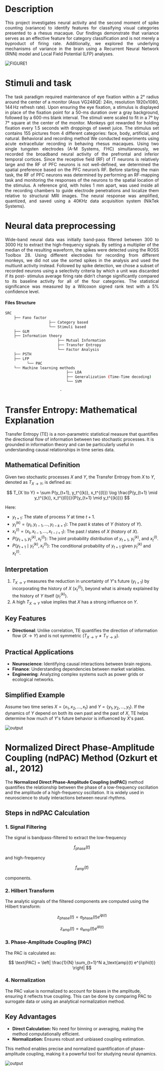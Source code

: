 

# **Description**
<div align="justify">
This project investigates neural activity and the second moment of spike counting (variance) to identify features for classifying visual categories presented to a rhesus macaque. Our findings demonstrate that variance serves as an effective feature for category classification and is not merely a byproduct of firing rate. Additionally, we explored the underlying mechanisms of variance in the brain using a Recurrent Neural Network (RNN) model and Local Field Potential (LFP) analyses.
</div>

![FIGURE1](https://github.com/user-attachments/assets/dea2a0c6-e449-43cb-bf4c-47bcd2a5a501)


# **Stimuli and task**
<div align="justify">
The task paradigm required maintenance of eye fixation within a 2° radius around the center of a monitor (Asus VG248QE: 24in, resolution 1920x1080, 144 Hz refresh rate). Upon ensuring the eye fixation, a stimulus is displayed in place of the fixation point for a 50-ms duration over a gray background, followed by a 600-ms blank interval. The stimuli were scaled to fit in a 7° by 7° square at the center of the monitor. Monkeys got rewarded for holding fixation every 1.5 seconds with droppings of sweet juice. The stimulus set contains 155 pictures from 4 different categories: face, body, artificial, and natural. 
Behavioral and recording method
We conducted experiments using acute extracellular recording in behaving rhesus macaques. Using two single tungsten electrodes (A-M Systems, FHC) simultaneously, we recorded the broadband neural activity of the prefrontal and inferior temporal cortices. Since the receptive field (RF) of IT neurons is relatively large and the RF of PFC neurons is not well-defined, we determined the spatial preference based on the PFC neuron’s RF. Before starting the main task, the RF of PFC neurons was determined by performing an RF-mapping task and monitoring the responses of the neurons to the spatial location of the stimulus. A reference grid, with holes 1 mm apart, was used inside all the recording chambers to guide electrode penetrations and localize them relative to structural MRI images. The neural response was amplified, quantized, and saved using a 40KHz data acquisition system (NikTek Systems).
 </div>

 
# **Neural data preprocessing**
<div align="justify">
 Wide-band neural data was initially band-pass filtered between 300 to 3000 Hz to extract the high-frequency signals. By setting a multiplier of the median of the resulting waveform, the spikes were detected using the ROSS Toolbox 28. Using different electrodes for recording from different monkeys, we did not use the sorted spikes in the analysis and used the multiunit activity instead. Followed by spike detection, we chose a subset of recorded neurons using a selectivity criteria by which a unit was discarded if its post- stimulus average firing rate didn’t change significantly compared to its baseline activity for all of the four categories. The statistical significance was measured by a Wilcoxon signed rank test with a 5% confidence level.
 </div>

 
#### Files Structure

```bash
SRC
    ├── Fano factor
                    ├── Category based
                    └── Stimuli based
    ├── GLM
    ├── Information theory
                        ├── Mutual Information
                        ├── Transfer Entropy
                        └── Factor Analysis
    ├── PSTH
    ├── LFP
          └── PAC
    └── Machine learning methods
                            ├── LDA
                            ├── Generalization (Time-Time decoding)
                            └── SVM

                         -       

```



# **Transfer Entropy: Mathematical Explanation**

Transfer Entropy (TE) is a non-parametric statistical measure that quantifies the directional flow of information between two stochastic processes. It is grounded in information theory and can be particularly useful in understanding causal relationships in time series data.

## **Mathematical Definition**

Given two stochastic processes $X$ and $Y$, the Transfer Entropy from $X$ to $Y$, denoted as $T_{X \to Y}$, is defined as:

$$
T_{X \to Y} = \sum P(y_{t+1}, y_t^{(k)}, x_t^{(l)}) \log \frac{P(y_{t+1} \mid y_t^{(k)}, x_t^{(l)})}{P(y_{t+1} \mid y_t^{(k)})}
$$

Here:
- $y_{t+1}$: The state of process $Y$ at time $t+1$.
- $y_t^{(k)} = (y_t, y_{t-1}, \dots, y_{t-k+1})$: The past $k$ states of $Y$ (history of $Y$).
- $x_t^{(l)} = (x_t, x_{t-1}, \dots, x_{t-l+1})$: The past $l$ states of $X$ (history of $X$).
- $P(y_{t+1}, y_t^{(k)}, x_t^{(l)})$: The joint probability distribution of $y_{t+1}$, $y_t^{(k)}$, and $x_t^{(l)}$.
- $P(y_{t+1} \mid y_t^{(k)}, x_t^{(l)})$: The conditional probability of $y_{t+1}$ given $y_t^{(k)}$ and $x_t^{(l)}$.

## **Interpretation**
1. $T_{X \to Y}$ measures the reduction in uncertainty of $Y$'s future ($y_{t+1}$) by incorporating the history of $X$ ($x_t^{(l)}$), beyond what is already explained by the history of $Y$ itself ($y_t^{(k)}$).
2. A high $T_{X \to Y}$ value implies that $X$ has a strong influence on $Y$.

## **Key Features**
- **Directional**: Unlike correlation, TE quantifies the direction of information flow ($X \to Y$) and is not symmetric ($T_{X \to Y} \neq T_{Y \to X}$).

## **Practical Applications**
- **Neuroscience**: Identifying causal interactions between brain regions.
- **Finance**: Understanding dependencies between market variables.
- **Engineering**: Analyzing complex systems such as power grids or ecological networks.

## **Simplified Example**
Assume two time series $X = \{x_1, x_2, ..., x_t\}$ and $Y = \{y_1, y_2, ..., y_t\}$. If the dynamics of $Y$ depend on both its own past and the past of $X$, TE helps determine how much of $Y$'s future behavior is influenced by $X$'s past.




![output](https://github.com/user-attachments/assets/715ce2eb-554a-42f6-b0ae-71eeaff20294)




# Normalized Direct Phase-Amplitude Coupling (ndPAC) Method (Ozkurt et al., 2012)

The **Normalized Direct Phase-Amplitude Coupling (ndPAC)** method quantifies the relationship between the phase of a low-frequency oscillation and the amplitude of a high-frequency oscillation. It is widely used in neuroscience to study interactions between neural rhythms.

## Steps in ndPAC Calculation

### 1. Signal Filtering
The signal is bandpass-filtered to extract the low-frequency

$$
f_\text{phase}(t)
$$

and high-frequency 

$$
f_\text{amp}(t)
$$

components.

### 2. Hilbert Transform
The analytic signals of the filtered components are computed using the Hilbert transform:

$$
z_\text{phase}(t) = a_\text{phase}(t) e^{i\phi(t)}
$$

$$
z_\text{amp}(t) = a_\text{amp}(t) e^{i\theta(t)}
$$


### 3. Phase-Amplitude Coupling (PAC)
The PAC is calculated as:

$$
\text{PAC} = \left| \frac{1}{N} \sum_{t=1}^N a_\text{amp}(t) e^{i\phi(t)} \right|
$$

### 4. Normalization
The PAC value is normalized to account for biases in the amplitude, ensuring it reflects true coupling. This can be done by comparing PAC to surrogate data or using an analytical normalization method.

## Key Advantages
- **Direct Calculation:** No need for binning or averaging, making the method computationally efficient.
- **Normalization:** Ensures robust and unbiased coupling estimation.

This method enables precise and normalized quantification of phase-amplitude coupling, making it a powerful tool for studying neural dynamics.




![output](https://github.com/user-attachments/assets/0dda1f57-ef82-493b-844c-818243c0de7e)




